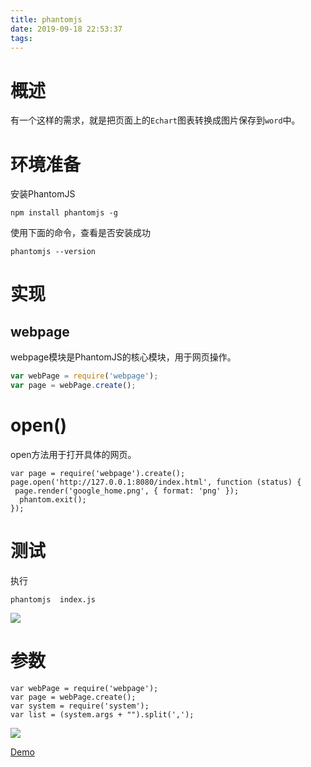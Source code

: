 ```yaml
---
title: phantomjs
date: 2019-09-18 22:53:37
tags:
---
```

# 概述
  有一个这样的需求，就是把页面上的`Echart`图表转换成图片保存到`word`中。
  
# 环境准备
  安装PhantomJS
  ```
  npm install phantomjs -g
  ```
  使用下面的命令，查看是否安装成功
  ```
  phantomjs --version
  ```
  # 实现
  ## webpage
   webpage模块是PhantomJS的核心模块，用于网页操作。
   ```javascript
  var webPage = require('webpage');
  var page = webPage.create();
   ```
 
# open()
open方法用于打开具体的网页。
```
var page = require('webpage').create();
page.open('http://127.0.0.1:8080/index.html', function (status) {
 page.render('google_home.png', { format: 'png' });
  phantom.exit();
});
```

# 测试
 执行
```
phantomjs  index.js
```

![](https://user-gold-cdn.xitu.io/2019/9/18/16d44d7ef2bf3192?w=1114&h=64&f=png&s=24861)

# 参数

```
var webPage = require('webpage');
var page = webPage.create();
var system = require('system');
var list = (system.args + "").split(',');
```


![](https://user-gold-cdn.xitu.io/2019/9/18/16d44da62d269ca4?w=1158&h=140&f=png&s=115317)

[Demo](https://github.com/lizeze/phantomjs-demo)
